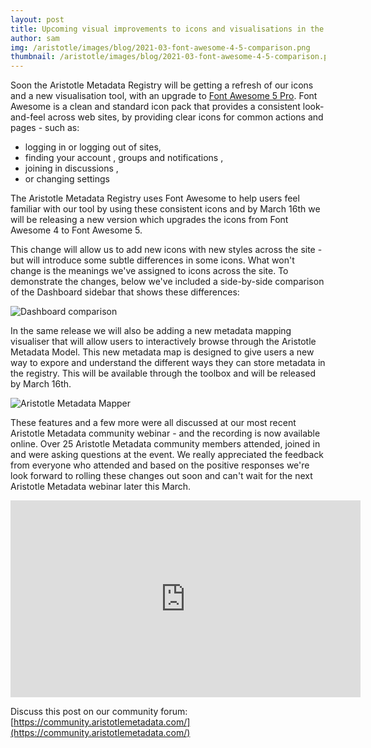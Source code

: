 ```yaml
---
layout: post
title: Upcoming visual improvements to icons and visualisations in the Aristotle Metadata Registry
author: sam
img: /aristotle/images/blog/2021-03-font-awesome-4-5-comparison.png
thumbnail: /aristotle/images/blog/2021-03-font-awesome-4-5-comparison.png
---
```


Soon the Aristotle Metadata Registry will be getting a refresh of our icons and a new visualisation tool,
with an upgrade to [Font Awesome 5 Pro](https://fontawesome.com/). Font Awesome is a clean and standard icon pack that 
provides a consistent look-and-feel across web sites, by providing clear icons for common actions and pages - such as:

 * logging in <i class="fas fa-sign-in"></i> or logging out <i class="fas fa-sign-out"></i> of sites,
 * finding your account <i class="fas fa-user"></i> , groups <i class="fad fa-users"></i> and notifications <i class="fas fa-bell"></i> ,
 * joining in discussions <i class="fad fa-comments"></i> ,
 * or changing settings <i class="fad fa-tools"></i>

The Aristotle Metadata Registry uses Font Awesome to help users feel familiar with our tool by using these consistent icons and by March 16th we will be releasing a new version which upgrades the icons from Font Awesome 4 to Font Awesome 5.

This change will allow us to add new icons with new styles across the site - but will introduce some subtle differences in some icons. What won't change is the meanings we've assigned to icons across the site. To demonstrate the changes, below we've included a side-by-side comparison of the Dashboard sidebar that shows these differences:

![Dashboard comparison](/aristotle/images/blog/2021-03-font-awesome-dashboard-comparison.png "Pretty subtle - huh?")

In the same release we will also be adding a new metadata mapping visualiser that will allow users to interactively browse through the Aristotle Metadata Model. This new metadata map is designed to give users a new way to expore and understand the
different ways they can store metadata in the registry. This will be available through the toolbox and will be released by March 16th.

![Aristotle Metadata Mapper](/aristotle/images/blog/2021-03-aristotle-metadata-mapper.png "Showing the connections to and from a Data Element")

These features and a few more were all discussed at our most recent Aristotle Metadata community webinar - and the recording is now available online. Over 25 Aristotle Metadata community members attended, joined in and were asking questions at the event. We really appreciated the feedback from everyone who attended and based on the positive responses we're look forward to rolling these changes out soon and can't wait for the next Aristotle Metadata webinar later this March.

<iframe width="560" height="315" src="https://www.youtube.com/embed/AEURL7I_smQ" frameborder="0" allow="accelerometer; autoplay; clipboard-write; encrypted-media; gyroscope; picture-in-picture" allowfullscreen></iframe>

Discuss this post on our community forum: [https://community.aristotlemetadata.com/](https://community.aristotlemetadata.com/)
